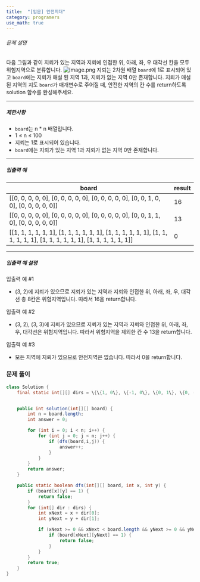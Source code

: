 ```yaml
---
title:  "[입문] 안전지대"
category: programers
use_math: true
---
```




###### 문제 설명

다음 그림과 같이 지뢰가 있는 지역과 지뢰에 인접한 위, 아래, 좌, 우 대각선 칸을 모두 위험지역으로 분류합니다.
![image.png](https://grepp-programmers.s3.ap-northeast-2.amazonaws.com/files/production/124a2c93-da99-4643-96a8-292bb871f553/image.png)
지뢰는 2차원 배열 `board`에 1로 표시되어 있고 `board`에는 지뢰가 매설 된 지역 1과, 지뢰가 없는 지역 0만 존재합니다.
지뢰가 매설된 지역의 지도 `board`가 매개변수로 주어질 때, 안전한 지역의 칸 수를 return하도록 solution 함수를 완성해주세요.

------

##### 제한사항

- `board`는 n * n 배열입니다.
- 1 ≤ n ≤ 100
- 지뢰는 1로 표시되어 있습니다.
- `board`에는 지뢰가 있는 지역 1과 지뢰가 없는 지역 0만 존재합니다.

------

##### 입출력 예

| board                                                        | result |
| ------------------------------------------------------------ | ------ |
| [[0, 0, 0, 0, 0], [0, 0, 0, 0, 0], [0, 0, 0, 0, 0], [0, 0, 1, 0, 0], [0, 0, 0, 0, 0]] | 16     |
| [[0, 0, 0, 0, 0], [0, 0, 0, 0, 0], [0, 0, 0, 0, 0], [0, 0, 1, 1, 0], [0, 0, 0, 0, 0]] | 13     |
| [[1, 1, 1, 1, 1, 1], [1, 1, 1, 1, 1, 1], [1, 1, 1, 1, 1, 1], [1, 1, 1, 1, 1, 1], [1, 1, 1, 1, 1, 1], [1, 1, 1, 1, 1, 1]] | 0      |

------

##### 입출력 예 설명

입출력 예 #1

- (3, 2)에 지뢰가 있으므로 지뢰가 있는 지역과 지뢰와 인접한 위, 아래, 좌, 우, 대각선 총 8칸은 위험지역입니다. 따라서 16을 return합니다.

입출력 예 #2

- (3, 2), (3, 3)에 지뢰가 있으므로 지뢰가 있는 지역과 지뢰와 인접한 위, 아래, 좌, 우, 대각선은 위험지역입니다. 따라서 위험지역을 제외한 칸 수 13을 return합니다.

입출력 예 #3

- 모든 지역에 지뢰가 있으므로 안전지역은 없습니다. 따라서 0을 return합니다.



### 문제 풀이 

```java
class Solution {
    final static int[][] dirs = \{\{1, 0\}, \{-1, 0\}, \{0, 1\}, \{0, -1\}, \{1, 1\}, \{1, -1\}, \{-1, 1\}, \{-1, -1\}\};


    public int solution(int[][] board) {
        int n = board.length;
        int answer = 0;

        for (int i = 0; i < n; i++) {
            for (int j = 0; j < n; j++) {
                if (dfs(board,i,j)) {
                    answer++;
                }
            }
        }
        return answer;
    }

    public static boolean dfs(int[][] board, int x, int y) {
        if (board[x][y] == 1) {
            return false;
        }
        for (int[] dir : dirs) {
            int xNext = x + dir[0];
            int yNext = y + dir[1];

            if (xNext >= 0 && xNext < board.length && yNext >= 0 && yNext < board.length) {
                if (board[xNext][yNext] == 1) {
                    return false;
                }
            }
        }
        return true;
    }
}
```





